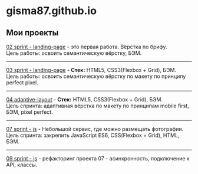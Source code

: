 # gisma87.github.io

## Мои проекты

[02 sprint - landing-page](https://gisma87.github.io/02_landing-page/ "Одностраничный сайт") - это первая работа. Вёрстка по брифу.  
Цель работы: освоить семантическую вёрстку, БЭМ.
* * * * *

[03 sprint - landing-page](https://gisma87.github.io/03_landing_page/ "Одностраничный сайт") - **Стек:** HTML5, CSS3(Flexbox + Grid), БЭМ.   
Цель работы: освоить семантическую вёрстку по макету по принципу perfect pixel.
* * * * *

[04 adaptive-layout](https://gisma87.github.io/04_adaptive-layout/ "адаптивная вёрстка по макету") - **Стек:** HTML5, CSS3(Flexbox + Grid), БЭМ.  
Цель спринта: адаптивная вёрстка по макету по принципам mobile first, БЭМ, pixel perfect.
* * * * *

[07 sprint - js](https://gisma87.github.io/07_sprint_js__metro/ "домашняя работа сайт с js") - Небольшой сервис, где можно размещать фотографии.  
Цель спринта: закрепить JavaScript ES6, CSS(Flexbox + Grid), HTML, БЭМ.
* * * * *

[09 sprint - js](gisma87.github.io/09_sprint_js "подключаем проект 07 к серверу") - рефакторинг проекта 07 - асинхронность, подключение к API, классы.
